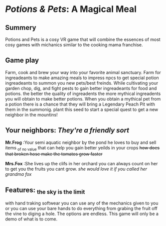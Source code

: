 # *Potions & Pets*: A Magical Meal

## Summery

Potions and Pets is a cosy VR game that will combine the essences of most cosy games with michanics similar to the cooking mama franchise.

## Game play

Farm, cook and brew your way into your favorite animal sanctuary. Farm for ingreadeants to make amazing meals to impress npcs to get special potion ingreadeants to summon you new pets/best freinds.
While cultivating your garden chop, dig, and fight pests to gain better ingreadeants for food and potions. the better the quality of ingreadents the more mythical ingreadents you will obtain to make better potions. When you obtain a mythical pet from a potion there is a chance that they will bring a Legendary Peach Pit with them in the summonig. plant this seed to start a special quest to get a new neighbor in the mountins!

## Your neighbors: _They're a friendly sort_

**Mr.Frog** 
:Your semi aquatic neighbor by the pond he loves to buy and sell items <sub>of no value</sub> that can help you gain better yeilds in your crops ~~how does that broken hose make the tomatos grow faster~~ 

**Mrs.Fox** 
:She lives up the clifs in her orchard you can always count on her to get you the fruits you cant grow. *she would love it if you called her grandma fox*

## **Features**:   <sub>the sky is the limit</sub>

with hand traking softwear you can use any of the mechanics given to you or you can use your bare hands to do everything from grabing the fruit off the vine to diging a hole. The options are endless. This game will only be a demo of what is to come.

